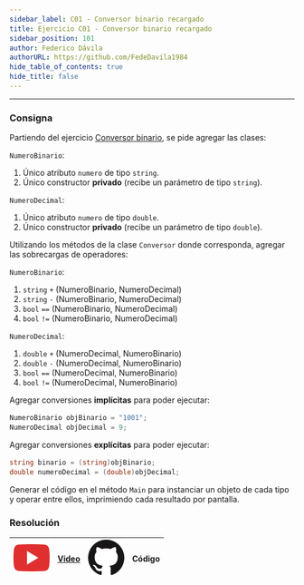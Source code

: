 ```yaml
---
sidebar_label: C01 - Conversor binario recargado
title: Ejercicio C01 - Conversor binario recargado
sidebar_position: 101
author: Federico Dávila
authorURL: https://github.com/FedeDavila1984
hide_table_of_contents: true
hide_title: false
---
```

---
### Consigna
Partiendo del ejercicio [Conversor binario](../../02-estaticos/Ejercicios/I03-conversor-binario.md), se pide agregar las clases:

`NumeroBinario`:
1. Único atributo `numero` de tipo `string`.
2. Único constructor **privado** (recibe un parámetro de tipo `string`).

`NumeroDecimal`:
1. Único atributo `numero` de tipo `double`.
2. Único constructor **privado** (recibe un parámetro de tipo `double`).

Utilizando los métodos de la clase `Conversor` donde corresponda, agregar las sobrecargas de operadores:

`NumeroBinario`:
1. `string` `+` (NumeroBinario, NumeroDecimal) 
1. `string` `-` (NumeroBinario, NumeroDecimal) 
1. `bool` `==` (NumeroBinario, NumeroDecimal) 
1. `bool` `!=` (NumeroBinario, NumeroDecimal) 

`NumeroDecimal`:
1. `double` `+` (NumeroDecimal, NumeroBinario) 
1. `double` `-` (NumeroDecimal, NumeroBinario) 
1. `bool` `==` (NumeroDecimal, NumeroBinario) 
1. `bool` `!=` (NumeroDecimal, NumeroBinario) 

Agregar conversiones **implícitas** para poder ejecutar:

```csharp
NumeroBinario objBinario = "1001";
NumeroDecimal objDecimal = 9;
```

Agregar conversiones **explícitas** para poder ejecutar:

```csharp
string binario = (string)objBinario;
double numeroDecimal = (double)objDecimal;
```

Generar el código en el método `Main` para instanciar un objeto de cada tipo y operar entre ellos, imprimiendo cada resultado por pantalla. 

### Resolución
| ![img](/base/youtube.svg) | [Video](https://youtu.be/YOdgSwkFTIA) | ![img](/base/github.svg) | Código |
| :-------------------------------------: | :---: | :------------------------------------: | :----: |


